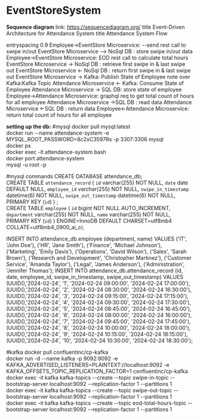 # EventStoreSystem
**Sequence diagram**
link: https://sequencediagram.org/
title Event-Driven Architecture for Attendance System
title Attendance System Flow

entryspacing 0.9
Employee->EventStore Microservice: --send rest call to swipe in/out
EventStore Microservice --> NoSql DB : store swipe in/out data
Employee->EventStore Microservice: EOD rest call to calculate total hours
EventStore Microservice -> NoSql DB : retrieve first swipe in & last swipe out
EventStore Microservice <- NoSql DB : return first swipe in & last swipe out
EventStore Microservice -> Kafka: Publish State of Employee
note over Kafka:Kafka Topic
Attendance Microservice <- Kafka: Consume State of Employee
Attendance Microservice -> SQL DB: store state of employee
Employee->Attendance Microservice: graphql req to get total count of hours for all employee
Attendance Microservice ->SQL DB : read data
Attendance Microservice <-SQL DB : return data
Employee<-Attendance Microservice: return total count of hours for all employee




**setting up the db:**
#mysql
docker pull mysql:latest
\
docker run --name attendance-system -e MYSQL_ROOT_PASSWORD=8c2xC3597Rs -p 3307:3306 mysql
\
docker ps
\
docker exec -it attendance-system bash
\
docker port attendance-system 
\
mysql -u root -p

#mysql commands
CREATE DATABASE attendance_db;
\
CREATE TABLE `attendance_record` (
  `id` varchar(255) NOT NULL,
  `date` date DEFAULT NULL,
  `employee_id` varchar(255) NOT NULL,
  `swipe_in_timestamp` datetime(6) NOT NULL,
  `swipe_out_timestamp` datetime(6) NOT NULL,
  PRIMARY KEY (`id`)
) ;
\
CREATE TABLE `employee` (
  `id` bigint NOT NULL AUTO_INCREMENT,
  `department` varchar(255) NOT NULL,
  `name` varchar(255) NOT NULL,
  PRIMARY KEY (`id`)
) ENGINE=InnoDB DEFAULT CHARSET=utf8mb4 COLLATE=utf8mb4_0900_ai_ci;

INSERT INTO attendance_db.employee (department, name) VALUES
('IT', 'John Doe'),
('HR', 'Jane Smith'),
('Finance', 'Michael Johnson'),
('Marketing', 'Emily Davis'),
('Operations', 'David Wilson'),
('Sales', 'Sarah Brown'),
('Research and Development', 'Christopher Martinez'),
('Customer Service', 'Amanda Taylor'),
('Legal', 'James Anderson'),
('Administration', 'Jennifer Thomas');
INSERT INTO attendance_db.attendance_record (id, date, employee_id, swipe_in_timestamp, swipe_out_timestamp) VALUES
(UUID(),'2024-02-24', '1', '2024-02-24 09:00:00', '2024-02-24 17:00:00'),
(UUID(),'2024-02-24', '2', '2024-02-24 08:30:00', '2024-02-24 16:30:00'),
(UUID(),'2024-02-24', '3', '2024-02-24 09:15:00', '2024-02-24 17:15:00'),
(UUID(),'2024-02-24', '4', '2024-02-24 09:30:00', '2024-02-24 17:30:00'),
(UUID(),'2024-02-24', '5', '2024-02-24 08:45:00', '2024-02-24 16:45:00'),
(UUID(),'2024-02-24', '6', '2024-02-24 08:00:00', '2024-02-24 16:00:00'),
(UUID(),'2024-02-24', '7', '2024-02-24 09:45:00', '2024-02-24 17:45:00'),
(UUID(),'2024-02-24', '8', '2024-02-24 10:00:00', '2024-02-24 18:00:00'),
(UUID(),'2024-02-24', '9', '2024-02-24 10:15:00', '2024-02-24 18:15:00'),
(UUID(),'2024-02-24', '10', '2024-02-24 10:30:00', '2024-02-24 18:30:00');




#kafka
docker pull confluentinc/cp-kafka
\
docker run -d --name kafka -p 9092:9092 -e KAFKA_ADVERTISED_LISTENERS=PLAINTEXT://localhost:9092 -e KAFKA_OFFSETS_TOPIC_REPLICATION_FACTOR=1 confluentinc/cp-kafka
\
docker exec -it kafka kafka-topics --create --topic swipe-in-topic --bootstrap-server localhost:9092 --replication-factor 1 --partitions 1
\
docker exec -it kafka kafka-topics --create --topic swipe-out-topic --bootstrap-server localhost:9092 --replication-factor 1 --partitions 1
\
docker exec -it kafka kafka-topics --create --topic eod-total-hours-topic --bootstrap-server localhost:9092 --replication-factor 1 --partitions 1

